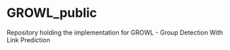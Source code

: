 # GROWL_public
Repository holding the implementation for GROWL - Group Detection With Link Prediction

